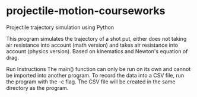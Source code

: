 # projectile-motion-courseworks
Projectile trajectory simulation using Python

This program simulates the trajectory of a shot put, either does not taking air resistance into account (math version) and takes air resistance into account (physics version).
Based on kinematics and Newton's equation of drag.

Run Instructions
The main() function can only be run on its own and cannot be imported into
another program. To record the data into a CSV file, run the program with
the -c flag. The CSV file will be created in the same directory as the program.
